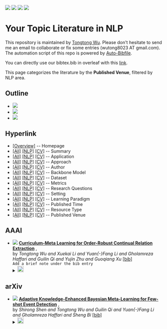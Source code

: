 [![](https://img.shields.io/badge/Awesome_Continual_Learning-yello)](https://github.com/wutong8023/Awesome_Continual_Learning.git) [![](https://img.shields.io/badge/Awesome_Few_Shot_learning-green)](https://github.com/wutong8023/Awesome_Few_Shot_Learning.git) [![](https://img.shields.io/badge/Awesome_Information_Extraction-blue)](https://github.com/wutong8023/Awesome_Information_Extraction.git) [![](https://img.shields.io/badge/Awesome_Ideas-red)](https://github.com/wutong8023/Awesome_Ideas.git)

# Your Topic Literature in NLP 
This repository is maintained by [Tongtong Wu](https://wutong8023.site). Please don't hesitate to send me an email to collaborate or fix some entries (wutong8023 AT gmail.com). 
The automation script of this repo is powered by [Auto-Bibfile](https://github.com/wutong8023/Auto-Bibfile.git).

You can directly use our bibtex.bib in overleaf with this [link](https://www.overleaf.com/read/rgscdxhxbwhp).

This page categorizes the literature by the **Published Venue**, filtered by NLP area.

## Outline 
- [![](https://img.shields.io/badge/Hyperlink-blue)](https://github.com/wutong8023/Auto-Bibfile/blob/master/your_topic4nlp/./README.md#hyperlink)
- [![](https://img.shields.io/badge/AAAI-1-blue)](https://github.com/wutong8023/Auto-Bibfile/blob/master/your_topic4nlp/./README.md#aaai)
- [![](https://img.shields.io/badge/arXiv-1-blue)](https://github.com/wutong8023/Auto-Bibfile/blob/master/your_topic4nlp/./README.md#arxiv)
## Hyperlink 
- [[Overview]](https://github.com/wutong8023/Auto-Bibfile/blob/master/README.md) -- Homepage
- [[All]](https://github.com/wutong8023/Auto-Bibfile/blob/master/your_topic4all/./)  [[NLP]](https://github.com/wutong8023/Auto-Bibfile/blob/master/your_topic4nlp/./)  [[CV]](https://github.com/wutong8023/Auto-Bibfile/blob/master/your_topic4cv./) -- Summary
- [[All]](https://github.com/wutong8023/Auto-Bibfile/blob/master/your_topic4all/application)  [[NLP]](https://github.com/wutong8023/Auto-Bibfile/blob/master/your_topic4nlp/application)  [[CV]](https://github.com/wutong8023/Auto-Bibfile/blob/master/your_topic4cvapplication) -- Application
- [[All]](https://github.com/wutong8023/Auto-Bibfile/blob/master/your_topic4all/approach)  [[NLP]](https://github.com/wutong8023/Auto-Bibfile/blob/master/your_topic4nlp/approach)  [[CV]](https://github.com/wutong8023/Auto-Bibfile/blob/master/your_topic4cvapproach) -- Approach
- [[All]](https://github.com/wutong8023/Auto-Bibfile/blob/master/your_topic4all/author)  [[NLP]](https://github.com/wutong8023/Auto-Bibfile/blob/master/your_topic4nlp/author)  [[CV]](https://github.com/wutong8023/Auto-Bibfile/blob/master/your_topic4cvauthor) -- Author
- [[All]](https://github.com/wutong8023/Auto-Bibfile/blob/master/your_topic4all/backbone_model)  [[NLP]](https://github.com/wutong8023/Auto-Bibfile/blob/master/your_topic4nlp/backbone_model)  [[CV]](https://github.com/wutong8023/Auto-Bibfile/blob/master/your_topic4cvbackbone_model) -- Backbone Model
- [[All]](https://github.com/wutong8023/Auto-Bibfile/blob/master/your_topic4all/dataset)  [[NLP]](https://github.com/wutong8023/Auto-Bibfile/blob/master/your_topic4nlp/dataset)  [[CV]](https://github.com/wutong8023/Auto-Bibfile/blob/master/your_topic4cvdataset) -- Dataset
- [[All]](https://github.com/wutong8023/Auto-Bibfile/blob/master/your_topic4all/metrics)  [[NLP]](https://github.com/wutong8023/Auto-Bibfile/blob/master/your_topic4nlp/metrics)  [[CV]](https://github.com/wutong8023/Auto-Bibfile/blob/master/your_topic4cvmetrics) -- Metrics
- [[All]](https://github.com/wutong8023/Auto-Bibfile/blob/master/your_topic4all/research_question)  [[NLP]](https://github.com/wutong8023/Auto-Bibfile/blob/master/your_topic4nlp/research_question)  [[CV]](https://github.com/wutong8023/Auto-Bibfile/blob/master/your_topic4cvresearch_question) -- Research Questions
- [[All]](https://github.com/wutong8023/Auto-Bibfile/blob/master/your_topic4all/setting)  [[NLP]](https://github.com/wutong8023/Auto-Bibfile/blob/master/your_topic4nlp/setting)  [[CV]](https://github.com/wutong8023/Auto-Bibfile/blob/master/your_topic4cvsetting) -- Setting
- [[All]](https://github.com/wutong8023/Auto-Bibfile/blob/master/your_topic4all/supervision)  [[NLP]](https://github.com/wutong8023/Auto-Bibfile/blob/master/your_topic4nlp/supervision)  [[CV]](https://github.com/wutong8023/Auto-Bibfile/blob/master/your_topic4cvsupervision) --  Learning Paradigm
- [[All]](https://github.com/wutong8023/Auto-Bibfile/blob/master/your_topic4all/time)  [[NLP]](https://github.com/wutong8023/Auto-Bibfile/blob/master/your_topic4nlp/time)  [[CV]](https://github.com/wutong8023/Auto-Bibfile/blob/master/your_topic4cvtime) -- Published Time
- [[All]](https://github.com/wutong8023/Auto-Bibfile/blob/master/your_topic4all/type)  [[NLP]](https://github.com/wutong8023/Auto-Bibfile/blob/master/your_topic4nlp/type)  [[CV]](https://github.com/wutong8023/Auto-Bibfile/blob/master/your_topic4cvtype) -- Resource Type
- [[All]](https://github.com/wutong8023/Auto-Bibfile/blob/master/your_topic4all/venue)  [[NLP]](https://github.com/wutong8023/Auto-Bibfile/blob/master/your_topic4nlp/venue)  [[CV]](https://github.com/wutong8023/Auto-Bibfile/blob/master/your_topic4cvvenue) -- Published Venue

## AAAI

- [![](https://img.shields.io/badge/AAAI-2021-red)](https://ojs.aaai.org/index.php/AAAI/article/view/17241) [**Curriculum-Meta Learning for Order-Robust Continual Relation Extraction**](https://ojs.aaai.org/index.php/AAAI/article/view/17241) , <br> by *Tongtong Wu and
Xuekai Li and
Yuan{-}Fang Li and
Gholamreza Haffari and
Guilin Qi and
Yujin Zhu and
Guoqiang Xu* [[bib]](https://github.com/wutong8023/Auto-Bibfile/blob/master/./bibtex.bib#L4-L30)<br> ```Add a brief note under the bib entry
```</details><details><summary><img src=https://github.com/wutong8023/Auto-Bibfile/blob/master/scripts/svg/copy_icon.png height="20"></summary><pre>```WuLLHQZX21```
## arXiv

- [![](https://img.shields.io/badge/CoRR-2021-red)](https://arxiv.org/abs/2105.09509) [**Adaptive Knowledge-Enhanced Bayesian Meta-Learning for Few-shot Event
Detection**](https://arxiv.org/abs/2105.09509) , <br> by *Shirong Shen and
Tongtong Wu and
Guilin Qi and
Yuan{-}Fang Li and
Gholamreza Haffari and
Sheng Bi* [[bib]](https://github.com/wutong8023/Auto-Bibfile/blob/master/./bibtex.bib#L35-L61)<br> </details><details><summary><img src=https://github.com/wutong8023/Auto-Bibfile/blob/master/scripts/svg/copy_icon.png height="20"></summary><pre>```DBLP:journals/corr/abs-2105-09509```